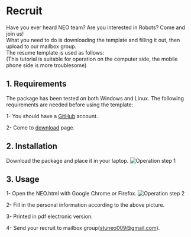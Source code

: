 # Recruit
Have you ever heard NEO team? Are you interested in Robots? Come and join us!<br>
What you need to do is downloading the template and filling it out, then upload to our mailbox group.<br>
The resume template is used as follows:<br>
(This tutorial is suitable for operation on the computer side, the mobile phone side is more troublesome)

## 1. Requirements
The package has been tested on both Windows and Linux. The following requirements are needed before using the template:

1- You should have a [GitHub](https://www.jianshu.com/p/66f41a89b6b5) account.

2- Come to [download](https://github.com/FelicxFoster/We-Want-You) page.

## 2. Installation
Download the package and place it in your laptop.
![Operation step 1](https://github.com/FelicxFoster/We-Want-You/blob/master/img/1.png)

## 3. Usage
1- Open the NEO.html with Google Chrome or Firefox.
![Operation step 2](https://github.com/FelicxFoster/We-Want-You/blob/master/img/2.png)

2- Fill in the personal information according to the above picture.

3- Printed in pdf electronic version.

4- Send your recruit to mailbox group(stuneo009@gmail.com).

